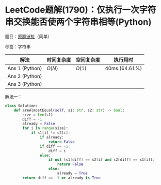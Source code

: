 # LeetCode题解(1790)：仅执行一次字符串交换能否使两个字符串相等(Python)

题目：[原题链接](https://leetcode-cn.com/problems/check-if-one-string-swap-can-make-strings-equal/)（简单）

标签：字符串

| 解法           | 时间复杂度 | 空间复杂度 | 执行用时      |
| -------------- | ---------- | ---------- | ------------- |
| Ans 1 (Python) | $O(N)$     | $O(1)$     | 40ms (64.61%) |
| Ans 2 (Python) |            |            |               |
| Ans 3 (Python) |            |            |               |

解法一：

```python
class Solution:
    def areAlmostEqual(self, s1: str, s2: str) -> bool:
        size = len(s1)
        diff = -1
        already = False
        for i in range(size):
            if s1[i] != s2[i]:
                if already:
                    return False
                if diff == -1:
                    diff = i
                else:
                    if not (s1[diff] == s2[i] and s2[diff] == s1[i]):
                        return False
                    else:
                        already = True
        return diff == -1 or already is True
```

